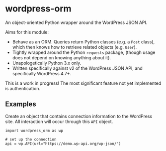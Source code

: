 # wordpress-orm
An object-oriented Python wrapper around the WordPress JSON API.

Aims for this module:

* Behave as an ORM. Queries return Python classes (e.g. a `Post` class), which then knows how to retrieve related objects (e.g. `User`).
* Tightly wrapped around the Python `requests` package, (though usage does not depend on knowing anything about it).
* Unapologetically Python 3.x only.
* Written specifically against v2 of the WordPress JSON API, and specifically WordPress 4.7+.

This is a work in progress! The most significant feature not yet implemented is authentication.

## Examples

Create an object that contains connection information to the WordPress site. All interaction will occur through this `API` object.

```
import wordpress_orm as wp

# set up the connection
api = wp.API(url="https://demo.wp-api.org/wp-json/")
```

